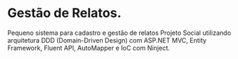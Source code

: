 # Gestão de Relatos.
Pequeno sistema para cadastro e gestão de relatos Projeto Social utilizando arquitetura DDD (Domain-Driven Design) com ASP.NET MVC, Entity Framework, Fluent API, AutoMapper e IoC com Ninject.
